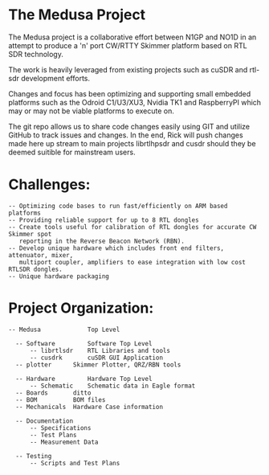 The Medusa Project
======================================================================================

The Medusa project is a collaborative effort between N1GP and NO1D in an attempt
to produce a 'n' port CW/RTTY Skimmer platform based on RTL SDR technology.

The work is heavily leveraged from existing projects such as cuSDR and rtl-sdr 
development efforts.  

Changes and focus has been optimizing and supporting small embedded platforms such
as the Odroid C1/U3/XU3, Nvidia TK1 and RaspberryPI which may or may not be viable
platforms to execute on. 

The git repo allows us to share code changes easily using GIT and utilize GitHub to 
track issues and changes.  In the end, Rick will push changes made here up stream
to main projects librtlhpsdr and cusdr should they be deemed suitible for mainstream
users.


Challenges:
======================================================================================

    -- Optimizing code bases to run fast/efficiently on ARM based platforms
    -- Providing reliable support for up to 8 RTL dongles
    -- Create tools useful for calibration of RTL dongles for accurate CW Skimmer spot
       reporting in the Reverse Beacon Network (RBN).
    -- Develop unique hardware which includes front end filters, attenuator, mixer, 
       multiport coupler, amplifiers to ease integration with low cost RTLSDR dongles.
    -- Unique hardware packaging 
 

Project Organization:
======================================================================================
    -- Medusa             Top Level

      -- Software         Software Top Level
          -- librtlsdr    RTL Libraries and tools
          -- cusdrk       cuSDR GUI Application
	  -- plotter      Skimmer Plotter, QRZ/RBN tools

      -- Hardware         Hardware Top Level
          -- Schematic    Schematic data in Eagle format
	  -- Boards       ditto
	  -- BOM          BOM files
	  -- Mechanicals  Hardware Case information

      -- Documentation
          -- Specifications	
          -- Test Plans		
          -- Measurement Data

      -- Testing
          -- Scripts and Test Plans







